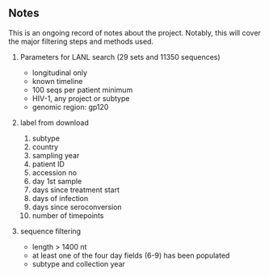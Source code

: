 ## Notes 

This is an ongoing record of notes about the project. Notably, this will cover the major filtering steps and methods used. 

1) Parameters for LANL search (29 sets and 11350 sequences)

    * longitudinal only
    * known timeline
    * 100 seqs per patient minimum
    * HIV-1, any  project or subtype
    * genomic region: gp120 

2) label from download

    1) subtype
    2) country
    3) sampling year
    4) patient ID 
    5) accession no 
    6) day 1st sample
    7) days since treatment start
    8) days of infection
    9) days since seroconversion
    10) number of timepoints 

3) sequence filtering

    * length > 1400 nt 
    * at least one of the four day fields (6-9) has been populated
    * subtype and collection year
    

